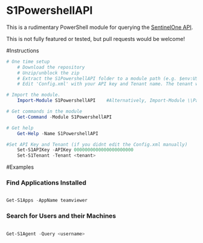 S1PowershellAPI
=============

This is a rudimentary PowerShell module for querying the [SentinelOne API](https://<tenant>.sentinelone.net/apidocs). 

This is not fully featured or tested, but pull requests would be welcome!

#Instructions

```powershell
# One time setup
    # Download the repository
    # Unzip/unblock the zip
    # Extract the S1PowershellAPI folder to a module path (e.g. $env:USERPROFILE\Documents\WindowsPowerShell\Modules\
    # Edit 'Config.xml' with your API key and Tenant name. The tenant will be the first part in your url <tenant>.sentinelone.net

# Import the module.
    Import-Module S1PowershellAPI    #Alternatively, Import-Module \\Path\To\S1PowershellAPI

# Get commands in the module
    Get-Command -Module S1PowershellAPI

# Get help
    Get-Help -Name S1PowershellAPI

#Set API Key and Tenant (if you didnt edit the Config.xml manually)
    Set-S1APIKey -APIKey 0000000000000000000000
    Set-S1Tenant -Tenant <tenant>
```

#Examples

### Find Applications Installed

```PowerShell

Get-S1Apps -AppName teamviewer

```

### Search for Users and their Machines

```PowerShell

Get-S1Agent -Query <username>

```
